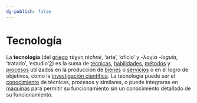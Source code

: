 ```yaml
---
dg-publish: false
---
```

# Tecnología

La **tecnología** (del [griego](https://es.wikipedia.org/wiki/Idioma_griego_antiguo "Idioma griego antiguo") τέχνη _téchnē_, ‘arte’, ‘oficio’ y -λογία _-loguía_, ‘tratado’, ‘estudio’[2](https://es.wikipedia.org/wiki/Tecnolog%C3%ADa#cite_note-2)​) es la suma de [técnicas](https://es.wikipedia.org/wiki/T%C3%A9cnica "Técnica"), [habilidades](https://es.wikipedia.org/wiki/Habilidad "Habilidad"), [métodos](https://es.wikipedia.org/wiki/M%C3%A9todo_cient%C3%ADfico "Método científico") y [procesos](https://es.wikipedia.org/wiki/Procesos "Procesos") utilizados en la producción de [bienes](https://es.wikipedia.org/wiki/Bien_econ%C3%B3mico "Bien económico") o [servicios](https://es.wikipedia.org/wiki/Sector_servicios "Sector servicios") o en el logro de objetivos, como la [investigación científica](https://es.wikipedia.org/wiki/Investigaci%C3%B3n "Investigación"). La tecnología puede ser el [conocimiento](https://es.wikipedia.org/wiki/Conocimiento "Conocimiento") de técnicas, procesos y similares, o puede integrarse en [máquinas](https://es.wikipedia.org/wiki/M%C3%A1quina "Máquina") para permitir su funcionamiento sin un conocimiento detallado de su funcionamiento.


